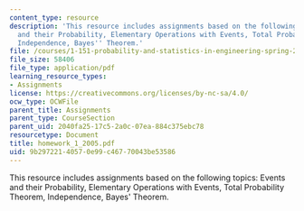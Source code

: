 ```yaml
---
content_type: resource
description: 'This resource includes assignments based on the following topics: Events
  and their Probability, Elementary Operations with Events, Total Probability Theorem,
  Independence, Bayes'' Theorem.'
file: /courses/1-151-probability-and-statistics-in-engineering-spring-2005/9b29722140570e99c46770043be53586_homework_1_2005.pdf
file_size: 58406
file_type: application/pdf
learning_resource_types:
- Assignments
license: https://creativecommons.org/licenses/by-nc-sa/4.0/
ocw_type: OCWFile
parent_title: Assignments
parent_type: CourseSection
parent_uid: 2040fa25-17c5-2a0c-07ea-884c375ebc78
resourcetype: Document
title: homework_1_2005.pdf
uid: 9b297221-4057-0e99-c467-70043be53586
---
```

This resource includes assignments based on the following topics: Events and their Probability, Elementary Operations with Events, Total Probability Theorem, Independence, Bayes' Theorem.